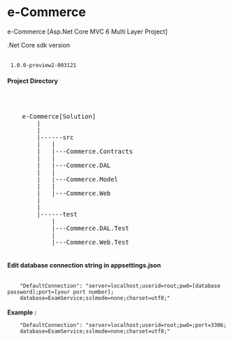 # e-Commerce
e-Commerce [Asp.Net Core MVC 6 Multi Layer Project]


<p> .Net Core sdk version </p>
<br />
<code> 1.0.0-preview2-003121 </code>

<h4> Project Directory </h4>
<br />
<pre> 
	e-Commerce[Solution]
		|
		|
		|------src
		|	|	
		|	|---Commerce.Contracts
		|	|
		|	|---Commerce.DAL
		|	|
		|	|---Commerce.Model
		|	|	
		|	|---Commerce.Web
		|
		|		
		|------test
			|
			|---Commerce.DAL.Test
			|	
			|---Commerce.Web.Test
				
</pre>

<h4> Edit database connection string in appsettings.json </h4>
<code> 
	"DefaultConnection": "server=localhost;userid=root;pwd=[database password];port=[your port number];
	database=ExamService;sslmode=none;charset=utf8;" 
</code>
<br /> <b> Example :</b> <br />
<code> 
	"DefaultConnection": "server=localhost;userid=root;pwd=;port=3306;
	database=ExamService;sslmode=none;charset=utf8;" 
</code>


